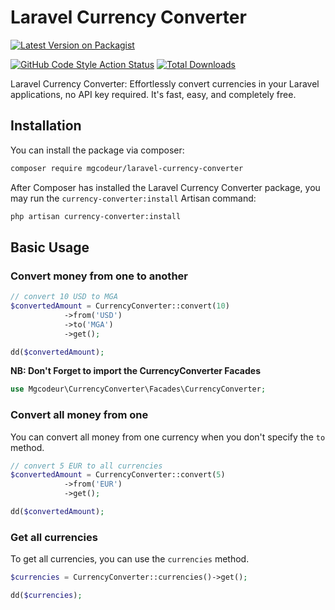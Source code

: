# Laravel Currency Converter

[![Latest Version on Packagist](https://img.shields.io/packagist/v/mgcodeur/laravel-currency-converter.svg?style=flat-square)](https://packagist.org/packages/mgcodeur/laravel-currency-converter)

[//]: # (TODO: write tests)
[//]: # ([![GitHub Tests Action Status]&#40;https://img.shields.io/github/actions/workflow/status/mgcodeur/laravel-currency-converter/run-tests.yml?branch=main&label=tests&style=flat-square&#41;]&#40;https://github.com/mgcodeur/laravel-currency-converter/actions?query=workflow%3Arun-tests+branch%3Amain&#41;)

[![GitHub Code Style Action Status](https://img.shields.io/github/actions/workflow/status/mgcodeur/laravel-currency-converter/fix-php-code-style-issues.yml?branch=main&label=code%20style&style=flat-square)](https://github.com/mgcodeur/laravel-currency-converter/actions?query=workflow%3A"Fix+PHP+code+style+issues"+branch%3Amain)
[![Total Downloads](https://img.shields.io/packagist/dt/mgcodeur/laravel-currency-converter.svg?style=flat-square)](https://packagist.org/packages/mgcodeur/laravel-currency-converter)

Laravel Currency Converter: Effortlessly convert currencies in your Laravel applications, no API key required. It's fast, easy, and completely free.

## Installation

You can install the package via composer:

```bash
composer require mgcodeur/laravel-currency-converter
```

After Composer has installed the Laravel Currency Converter package, you may run the `currency-converter:install` Artisan command:

```bash
php artisan currency-converter:install
```
## Basic Usage

### Convert money from one to another

```php
// convert 10 USD to MGA
$convertedAmount = CurrencyConverter::convert(10)
            ->from('USD')
            ->to('MGA')
            ->get();

dd($convertedAmount);
```
**NB: Don't Forget to import the CurrencyConverter Facades**

```php
use Mgcodeur\CurrencyConverter\Facades\CurrencyConverter;
```

### Convert all money from one

You can convert all money from one currency when you don't specify the `to` method.

```php
// convert 5 EUR to all currencies
$convertedAmount = CurrencyConverter::convert(5)
            ->from('EUR')
            ->get();

dd($convertedAmount);
```

### Get all currencies

To get all currencies, you can use the `currencies` method.

```php
$currencies = CurrencyConverter::currencies()->get();

dd($currencies);
```
